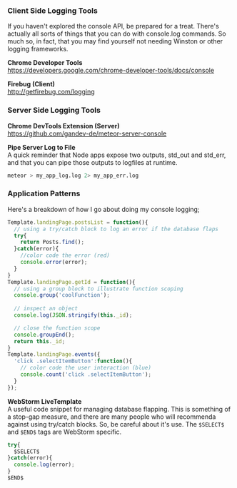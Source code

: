  


### Client Side Logging Tools  
If you haven't explored the console API, be prepared for a treat.  There's actually all sorts of things that you can do with console.log commands.  So much so, in fact, that you may find yourself not needing Winston or other logging frameworks.  

**Chrome Developer Tools**      
https://developers.google.com/chrome-developer-tools/docs/console  

**Firebug (Client)**    
http://getfirebug.com/logging  

### Server Side Logging Tools  

**Chrome DevTools Extension (Server)**  
https://github.com/gandev-de/meteor-server-console  

**Pipe Server Log to File**    
A quick reminder that Node apps expose two outputs, std_out and std_err, and that you can pipe those outputs to logfiles at runtime.  
````sh
meteor > my_app_log.log 2> my_app_err.log
````

### Application Patterns  

Here's a breakdown of how I go about doing my console logging;
````js
Template.landingPage.postsList = function(){
  // using a try/catch block to log an error if the database flaps
  try{
    return Posts.find();
  }catch(error){
    //color code the error (red)
    console.error(error);
  }
}
Template.landingPage.getId = function(){
  // using a group block to illustrate function scoping
  console.group('coolFunction');
  
  // inspect an object
  console.log(JSON.stringify(this._id);

  // close the function scope
  console.groupEnd();
  return this._id;
}
Template.landingPage.events({
  'click .selectItemButton':function(){
    // color code the user interaction (blue)
    console.count('click .selectItemButton');
  }
});
````

**WebStorm LiveTemplate**      
A useful code snippet for managing database flapping.  This is something of a stop-gap measure, and there are many people who will recommenda against using try/catch blocks.  So, be careful about it's use.  The ``$SELECT$`` and ``$END$`` tags are WebStorm specific.  
````js
try{
  $SELECT$
}catch(error){
  console.log(error);
}
$END$
````
